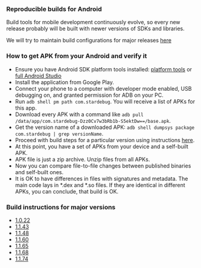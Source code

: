 

### Reproducible builds for Android

Build tools for mobile development continuously evolve, so every new release probably will be built with 
newer versions of SDKs and libraries.

We will try to maintain build configurations for major releases [here](#build-instructions-for-major-versions)

### How to get APK from your Android and verify it

- Ensure you have Android SDK platform tools installed: [platform tools](https://developer.android.com/tools/releases/platform-tools#downloads)
  or [full Android Studio](https://developer.android.com/studio)
- Install the application from Google Play.
- Connect your phone to a computer with developer mode enabled, USB debugging on, and granted permission for ADB on your PC.
- Run `adb shell pm path com.stardebug`. You will receive a list of APKs for this app.
- Download every APK with a command like `adb pull /data/app/com.stardebug-Dzz0Cv7w3bRb1b-S5ektDw==/base.apk`.
- Get the version name of a downloaded APK: `adb shell dumpsys package com.stardebug | grep versionName`.
- Proceed with build steps for a particular version using instructions [here](#build-instructions-for-major-versions).
- At this point, you have a set of APKs from your device and a self-built APK.
- APK file is just a zip archive. Unzip files from all APKs.
- Now you can compare file-to-file changes between published binaries and self-built ones.
- It is OK to have differences in files with signatures and metadata. The main code lays in *.dex and *.so files.
  If they are identical in different APKs, you can conclude, that build is OK.

### Build instructions for major versions
- [1.0.22](1.0.22a.md)
- [1.1.43](1.1.43a.md)
- [1.1.48](1.1.48a.md)
- [1.1.60](1.1.60a.md)
- [1.1.65](1.1.65a.md)
- [1.1.68](1.1.68a.md)
- [1.1.74](1.1.74a.md)